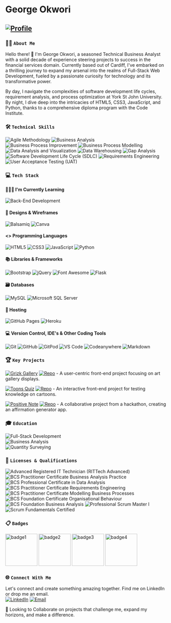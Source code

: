 # George Okwori

## [![Profile](https://img.shields.io/badge/Full--Stack_Developer_•_Technical_Business_Analyst_•_Data_Enthusiast-3776AB.svg?style=flat)](https://github.com/GOkwori)

### 🙋‍♂️ `About Me`

Hello there! 👋 I'm George Okwori, a seasoned Technical Business Analyst with a solid decade of experience steering projects to success in the financial services domain. Currently based out of Cardiff, I've embarked on a thrilling journey to expand my arsenal into the realms of Full-Stack Web Development, fueled by a passionate curiosity for technology and its transformative power.

By day, I navigate the complexities of software development life cycles, requirement analysis, and process optimization at York St John University. By night, I dive deep into the intricacies of HTML5, CSS3, JavaScript, and Python, thanks to a comprehensive diploma program with the Code Institute.

### 🛠️ `Technical Skills`

![Agile Methodology](https://img.shields.io/badge/Agile_Methodology-007ACC.svg?style=flat&logo=Agile&logoColor=white)
![Business Analysis](https://img.shields.io/badge/Business_Analysis-F7DF1E.svg?style=flat&logo=Business&logoColor=black)
![Business Process Improvement](https://img.shields.io/badge/Business_Process_Improvement-FF5722.svg?style=flat&logo=Process&logoColor=white)
![Business Process Modelling](https://img.shields.io/badge/Business_Process_Modelling-00BCD4.svg?style=flat&logo=Model&logoColor=white)
![Data Analysis and Visualization](https://img.shields.io/badge/Data_Analysis_and_Visualization-9C27B0.svg?style=flat&logo=DataViz&logoColor=white)
![Data Warehousing](https://img.shields.io/badge/Data_Warehousing-3F51B5.svg?style=flat&logo=DataWarehouse&logoColor=white)
![Gap Analysis](https://img.shields.io/badge/Gap_Analysis-E91E63.svg?style=flat&logo=Analysis&logoColor=white)
![Software Development Life Cycle (SDLC)](https://img.shields.io/badge/SDLC-2196F3.svg?style=flat&logo=SDLC&logoColor=white)
![Requirements Engineering](https://img.shields.io/badge/Requirements_Engineering-4CAF50.svg?style=flat&logo=Requirements&logoColor=white)
![User Acceptance Testing (UAT)](https://img.shields.io/badge/User_Acceptance_Testing_(UAT)-F44336.svg?style=flat&logo=Testing&logoColor=white)

### 💻 `Tech Stack` 
#### 👩🏻‍🏫 I'm Currently Learning
![Back-End Development](https://img.shields.io/badge/Back--End_Development-005571.svg?style=flat)

#### 🎨 Designs & Wireframes
![Balsamiq](https://img.shields.io/badge/Balsamiq-black.svg?style=flat&logo=balsamiq&logoColor=white)
![Canva](https://img.shields.io/badge/Canva-%2300C4CC.svg?style=flat&logo=canva&logoColor=white)

#### <> Programming Languages
![HTML5](https://img.shields.io/badge/HTML5-E34F26.svg?style=flat&logo=html5&logoColor=white)
![CSS3](https://img.shields.io/badge/CSS3-1572B6.svg?style=flat&logo=css3&logoColor=white)
![JavaScript](https://img.shields.io/badge/JavaScript-F7DF1E.svg?style=flat&logo=javascript&logoColor=black)
![Python](https://img.shields.io/badge/Python-3776AB.svg?style=flat&logo=python&logoColor=white)

#### 📚 Libraries & Frameworks
![Bootstrap](https://img.shields.io/badge/Bootstrap-7952B3.svg?style=flat&logo=bootstrap&logoColor=white)
![jQuery](https://img.shields.io/badge/jQuery-0769AD.svg?style=flat&logo=jquery&logoColor=white)
![Font Awesome](https://img.shields.io/badge/Font_Awesome-528DD7.svg?style=flat&logo=fontawesome&logoColor=white)
![Flask](https://img.shields.io/badge/Flask-000000.svg?style=flat&logo=flask&logoColor=white)


#### 🗃 Databases
![MySQL](https://img.shields.io/badge/MySQL-4479A1.svg?style=flat&logo=mysql&logoColor=white)
![Microsoft SQL Server](https://img.shields.io/badge/Microsoft_SQL_Server-FF9800.svg?style=flat&logo=MicrosoftSQLServer&logoColor=white)

#### 🏡 Hosting
![GitHub Pages](https://img.shields.io/badge/GitHub_Pages-222222.svg?style=flat&logo=github&logoColor=white)
![Heroku](https://img.shields.io/badge/Heroku-430098.svg?style=flat&logo=heroku&logoColor=white)


#### 💻 Version Control, IDE's & Other Coding Tools
![Git](https://img.shields.io/badge/Git-F05032.svg?style=flat&logo=git&logoColor=white)
![GitHub](https://img.shields.io/badge/GitHub-181717.svg?style=flat&logo=github&logoColor=white)
![GitPod](https://img.shields.io/badge/GitPod-1AA6E4.svg?style=flat&logo=gitpod&logoColor=white)
![VS Code](https://img.shields.io/badge/VS_Code-007ACC.svg?style=flat&logo=visualstudiocode&logoColor=white)
![Codeanywhere](https://img.shields.io/badge/Codeanywhere-FF4785.svg?style=flat&logo=codeanywhere&logoColor=white)
![Markdown](https://img.shields.io/badge/Markdown-000000.svg?style=flat&logo=markdown&logoColor=white)

### 🏆 `Key Projects`

[![Grizk Gallery](https://img.shields.io/badge/Grizk_Gallery-3776AB.svg?style=flat&logo=GitHub&logoColor=white)](https://gokwori.github.io/Grizk-Gallery/)
[![Repo](https://img.shields.io/badge/GitHub-100000?style=flat&logo=github&logoColor=white)](https://github.com/GOkwori/Grizk-Gallery) - A user-centric front-end project focusing on art gallery displays.

[![Toons Quiz](https://img.shields.io/badge/Toons_Quiz-3776AB.svg?style=flat&logo=GitHub&logoColor=white)](https://gokwori.github.io/Toons-Quiz/)
[![Repo](https://img.shields.io/badge/GitHub-100000?style=flat&logo=github&logoColor=white)](https://github.com/GOkwori/Toons-Quiz) - An interactive front-end project for testing knowledge on cartoons.

[![Positive Note](https://img.shields.io/badge/Positive_Note-3776AB.svg?style=flat&logo=Heroku&logoColor=white)](https://positive-note-ec9b8f1f6fb7.herokuapp.com/)
[![Repo](https://img.shields.io/badge/GitHub-100000?style=flat&logo=github&logoColor=white)](https://github.com/GOkwori/happyhackathon-georgie) - A collaborative project from a hackathon, creating an affirmation generator app.


### 🎓 `Education`

![Full-Stack Development](https://img.shields.io/badge/Diploma_Full_Stack_Development-3776AB.svg?style=flat)  <br>
![Business Analysis](https://img.shields.io/badge/International_Diploma_Business_Analysis-3776AB.svg?style=flat) <br>
![Quantity Surveying](https://img.shields.io/badge/Bachelor_Technology_Quantity_Surveying-3776AB.svg?style=flat) 

### 🏅 `Licenses & Qualifications`

![Advanced Registered IT Technician (RITTech Advanced)](https://img.shields.io/badge/RITTech_Advanced-4285F4.svg?style=flat)
![BCS Practitioner Certificate Business Analysis Practice](https://img.shields.io/badge/BCS_Business_Analysis_Practice-34A853.svg?style=flat)
![BCS Professional Certificate in Data Analysis](https://img.shields.io/badge/BCS_Data_Analysis-EB4335.svg?style=flat)
![BCS Practitioner Certificate Requirements Engineering](https://img.shields.io/badge/BCS_Requirements_Engineering-FBBC05.svg?style=flat)
![BCS Practitioner Certificate Modelling Business Processes](https://img.shields.io/badge/BCS_Modelling_Business_Processes-34A853.svg?style=flat)
![BCS Foundation Certificate Organisational Behaviour](https://img.shields.io/badge/BCS_Organisational_Behaviour-4285F4.svg?style=flat)
![BCS Foundation Business Analysis](https://img.shields.io/badge/BCS_Foundation_Business_Analysis-FBBC05.svg?style=flat)
![Professional Scrum Master I](https://img.shields.io/badge/Professional_Scrum_Master_I-EB4335.svg?style=flat)
![Scrum Fundamentals Certified](https://img.shields.io/badge/Scrum_Fundamentals_Certified-34A853.svg?style=flat)

### 📋 `Badges`

<p align="left">
  <img src="https://github.com/GOkwori/GOkwori/assets/132067023/3087468b-f138-4899-bf3b-fac8894dfde8" width="100" alt="badge1">
  <img src="https://github.com/GOkwori/GOkwori/assets/132067023/5f1886b6-70af-4f1b-a3be-091f5aca8def" width="100" alt="badge2">
  <img src="https://github.com/GOkwori/GOkwori/assets/132067023/1c83c7e2-b063-4583-9bfd-3c36fd34564c" width="100" alt="badge3">
  <img src="https://github.com/GOkwori/GOkwori/assets/132067023/bcfc06a8-149b-496c-9836-9fa47b5460c4" width="100" alt="badge4">
</p>




### 🌐 `Connect With Me`
Let's connect and create something amazing together. Find me on LinkedIn or drop me an email. <br>
[![LinkedIn](https://img.shields.io/badge/-LinkedIn-0077B5?style=flat&logo=linkedin&logoColor=white)](https://www.linkedin.com)
[![Email](https://img.shields.io/badge/-Email-green?style=flat)](mailto:george.okwori@outlook.com)


🤝 Looking to Collaborate on projects that challenge me, expand my horizons, and make a difference.

